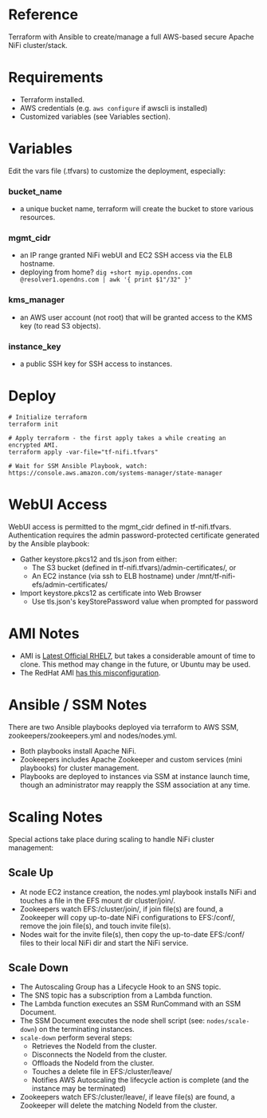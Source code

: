 # Reference
Terraform with Ansible to create/manage a full AWS-based secure Apache NiFi cluster/stack.

# Requirements
- Terraform installed.
- AWS credentials (e.g. `aws configure` if awscli is installed)
- Customized variables (see Variables section).

# Variables
Edit the vars file (.tfvars) to customize the deployment, especially:
### bucket_name
- a unique bucket name, terraform will create the bucket to store various resources.
### mgmt_cidr
- an IP range granted NiFi webUI and EC2 SSH access via the ELB hostname.
- deploying from home? `dig +short myip.opendns.com @resolver1.opendns.com | awk '{ print $1"/32" }'`
### kms_manager
- an AWS user account (not root) that will be granted access to the KMS key (to read S3 objects).
### instance_key
- a public SSH key for SSH access to instances.

# Deploy
```
# Initialize terraform
terraform init

# Apply terraform - the first apply takes a while creating an encrypted AMI.
terraform apply -var-file="tf-nifi.tfvars"

# Wait for SSM Ansible Playbook, watch:
https://console.aws.amazon.com/systems-manager/state-manager
```

# WebUI Access
WebUI access is permitted to the mgmt_cidr defined in tf-nifi.tfvars. Authentication requires the admin password-protected certificate generated by the Ansible playbook:
- Gather keystore.pkcs12 and tls.json from either:
  - The S3 bucket (defined in tf-nifi.tfvars)/admin-certificates/, or
  - An EC2 instance (via ssh to ELB hostname) under /mnt/tf-nifi-efs/admin-certificates/
- Import keystore.pkcs12 as certificate into Web Browser
  - Use tls.json's keyStorePassword value when prompted for password

# AMI Notes
- AMI is [Latest Official RHEL7](https://access.redhat.com/solutions/15356), but takes a considerable amount of time to clone. This method may change in the future, or Ubuntu may be used.
- The RedHat AMI [has this misconfiguration](https://bugzilla.redhat.com/show_bug.cgi?id=1865991).

# Ansible / SSM Notes
There are two Ansible playbooks deployed via terraform to AWS SSM, zookeepers/zookeepers.yml and nodes/nodes.yml.
- Both playbooks install Apache NiFi.
- Zookeepers includes Apache Zookeeper and custom services (mini playbooks) for cluster management.
- Playbooks are deployed to instances via SSM at instance launch time, though an administrator may reapply the SSM association at any time.

# Scaling Notes
Special actions take place during scaling to handle NiFi cluster management:
## Scale Up
- At node EC2 instance creation, the nodes.yml playbook installs NiFi and touches a file in the EFS mount dir cluster/join/.
- Zookeepers watch EFS:/cluster/join/, if join file(s) are found, a Zookeeper will copy up-to-date NiFi configurations to EFS:/conf/, remove the join file(s), and touch invite file(s).
- Nodes wait for the invite file(s), then copy the up-to-date EFS:/conf/ files to their local NiFi dir and start the NiFi service.

## Scale Down
- The Autoscaling Group has a Lifecycle Hook to an SNS topic.
- The SNS topic has a subscription from a Lambda function.
- The Lambda function executes an SSM RunCommand with an SSM Document.
- The SSM Document executes the node shell script (see: `nodes/scale-down`) on the terminating instances.
- `scale-down` perform several steps:
  - Retrieves the NodeId from the cluster.
  - Disconnects the NodeId from the cluster.
  - Offloads the NodeId from the cluster.
  - Touches a delete file in EFS:/cluster/leave/
  - Notifies AWS Autoscaling the lifecycle action is complete (and the instance may be terminated)
- Zookeepers watch EFS:/cluster/leave/, if leave file(s) are found, a Zookeeper will delete the matching NodeId from the cluster.
